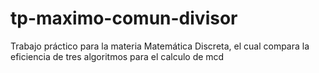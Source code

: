 # tp-maximo-comun-divisor
Trabajo práctico para la materia Matemática Discreta, el cual compara la eficiencia de tres algoritmos para el calculo de mcd
